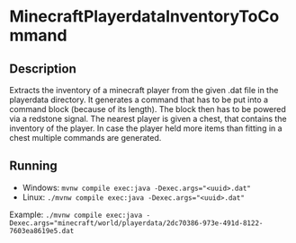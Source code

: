 # MinecraftPlayerdataInventoryToCommand

## Description

Extracts the inventory of a minecraft player from the given .dat file in the playerdata directory. It generates a command that has to be put into a command block (because of its length). The block then has to be powered via a redstone signal. The nearest player is given a chest, that contains the inventory of the player. In case the player held more items than fitting in a chest multiple commands are generated.

## Running
* Windows: `mvnw compile exec:java -Dexec.args="<uuid>.dat"`
* Linux: `./mvnw compile exec:java -Dexec.args="<uuid>.dat"`

Example:
`./mvnw compile exec:java -Dexec.args="minecraft/world/playerdata/2dc70386-973e-491d-8122-7603ea8619e5.dat`
